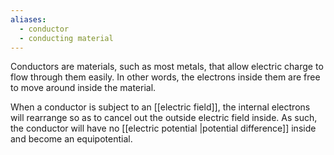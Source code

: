 ```yaml
---
aliases:
  - conductor
  - conducting material
---
```



Conductors are materials, such as most metals, that allow electric charge to flow through them easily. In other words, the electrons inside them are free to move around inside the material. 

When a conductor is subject to an [[electric field]], the internal electrons will rearrange so as to cancel out the outside electric field inside. As such, the conductor will have no [[electric potential |potential difference]] inside and become an equipotential. 